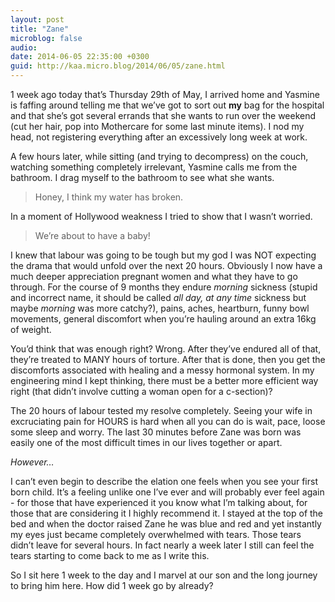 ```yaml
---
layout: post
title: "Zane"
microblog: false
audio: 
date: 2014-06-05 22:35:00 +0300
guid: http://kaa.micro.blog/2014/06/05/zane.html
---
```

<p>1 week ago today  that&rsquo;s Thursday 29th of May, I arrived home and Yasmine is faffing around telling me that we&rsquo;ve got to sort out <strong>my</strong> bag for the hospital and that she&rsquo;s got several errands that she wants to run over the weekend (cut her hair, pop into Mothercare for some last minute items). I nod my head, not registering everything after an excessively long week at work.</p>

<p>A few hours later, while sitting (and trying to decompress) on the couch, watching something completely irrelevant, Yasmine calls me from the bathroom. I drag myself to the bathroom to see what she wants.</p>

<blockquote>
  <p>Honey, I think my water has broken.</p>
</blockquote>

<p>In a moment of Hollywood weakness I tried to show that I wasn&rsquo;t worried.</p>

<blockquote>
  <p>We&rsquo;re about to have a baby!</p>
</blockquote>

<p>I knew that labour was going to be tough but my god I was NOT expecting the drama that would unfold over the next 20 hours. Obviously I now have a much deeper appreciation pregnant women and what they have to go through. For the course of 9 months they endure <em>morning</em> sickness (stupid and incorrect name, it should be called <em>all day, at any time</em> sickness but maybe <em>morning</em> was more catchy?), pains, aches, heartburn, funny bowl movements, general discomfort when you&rsquo;re hauling around an extra 16kg of weight.</p>

<p>You&rsquo;d think that was enough right? Wrong. After they&rsquo;ve endured all of that, they&rsquo;re treated to MANY hours of torture. After that is done, then you get the discomforts associated with healing and a messy hormonal system. In my engineering mind I kept thinking, there must be a better more efficient way right (that didn&rsquo;t involve cutting a woman open for a c-section)?</p>

<p>The 20 hours of labour tested my resolve completely. Seeing your wife in excruciating pain for HOURS is hard when all you can do is wait, pace, loose some sleep and worry. The last 30 minutes before Zane was born was easily one of the most difficult times in our lives together or apart.</p>

<p><em>However&hellip;</em></p>

<p>I can&rsquo;t even begin to describe the elation one feels when you see your first born child. It&rsquo;s a feeling unlike one I&rsquo;ve ever and will probably ever feel again - for those that have experienced it you know what I&rsquo;m talking about, for those that are considering it I highly recommend it. I stayed at the top of the bed and when the doctor raised Zane he was blue and red and yet instantly my eyes just became completely overwhelmed with tears. Those tears didn&rsquo;t leave for several hours. In fact nearly a week later I still can feel the tears starting to come back to me as I write this.</p>

<p>So I sit here 1 week to the day and I marvel at our son and the long journey to bring him here. How did 1 week go by already?</p>
